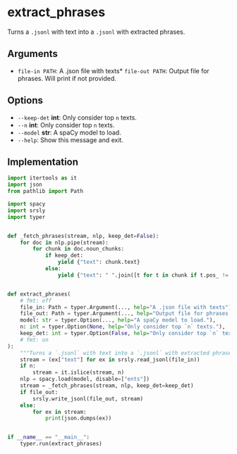 # extract_phrases 

Turns a `.jsonl` with text into a `.jsonl` with extracted phrases.

## **Arguments**

* `file-in PATH`: A .json file with texts* `file-out PATH`: Output file for phrases. Will print if not provided.

## **Options**

* `--keep-det` **int**: Only consider top `n` texts.
* `--n` **int**: Only consider top `n` texts.
* `--model` **str**: A spaCy model to load.
* `--help`: Show this message and exit.

## Implementation

```python 
import itertools as it
import json
from pathlib import Path

import spacy
import srsly
import typer


def _fetch_phrases(stream, nlp, keep_det=False):
    for doc in nlp.pipe(stream):
        for chunk in doc.noun_chunks:
            if keep_det:
                yield {"text": chunk.text}
            else:
                yield {"text": " ".join([t for t in chunk if t.pos_ != "DET"])}


def extract_phrases(
    # fmt: off
    file_in: Path = typer.Argument(..., help="A .json file with texts"),
    file_out: Path = typer.Argument(..., help="Output file for phrases. Will print if not provided."),
    model: str = typer.Option(..., help="A spaCy model to load."),
    n: int = typer.Option(None, help="Only consider top `n` texts."),
    keep_det: int = typer.Option(False, help="Only consider top `n` texts.", is_flag=True),
    # fmt: on
):
    """Turns a `.jsonl` with text into a `.jsonl` with extracted phrases."""
    stream = (ex["text"] for ex in srsly.read_jsonl(file_in))
    if n:
        stream = it.islice(stream, n)
    nlp = spacy.load(model, disable=["ents"])
    stream = _fetch_phrases(stream, nlp, keep_det=keep_det)
    if file_out:
        srsly.write_jsonl(file_out, stream)
    else:
        for ex in stream:
            print(json.dumps(ex))


if __name__ == "__main__":
    typer.run(extract_phrases)
```